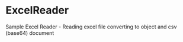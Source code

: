 # ExcelReader
Sample Excel Reader - Reading excel file converting to object and csv (base64) document
